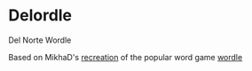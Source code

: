 # Delordle
Del Norte Wordle

Based on MikhaD's [recreation](https://github.com/MikhaD/wordle) of the popular word game [wordle](https://www.nytimes.com/games/wordle/index.html)
